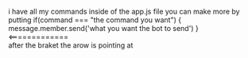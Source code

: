 i have all my commands inside of the app.js file
you can make more by putting 
if(command === "the command you want") {
  message.member.send('what you want the bot to send')
}  <=============                                             
after the braket the arow is pointing at
